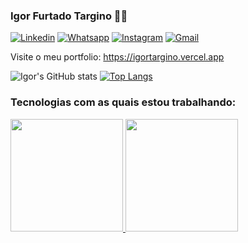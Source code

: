 ### Igor Furtado Targino 👨‍💻

[![Linkedin](https://img.shields.io/badge/LinkedIn-0077B5?style=for-the-badge&logo=linkedin&logoColor=white)](https://www.linkedin.com/in/igorfurtado/)
[![Whatsapp](https://img.shields.io/badge/WhatsApp-25D366?style=for-the-badge&logo=whatsapp&logoColor=white)](https://bit.ly/3wkXIQW)
[![Instagram](https://img.shields.io/badge/Instagram-E4405F?style=for-the-badge&logo=instagram&logoColor=white)](https://www.instagram.com/igorfurtado_/)
[![Gmail](	https://img.shields.io/badge/Gmail-D14836?style=for-the-badge&logo=gmail&logoColor=white)](mailto:igorfurtadot@gmail.com)

Visite o meu portfolio: https://igortargino.vercel.app

![Igor's GitHub stats](https://github-readme-stats.vercel.app/api?username=igorfurtado&show_icons=true&theme=dracula)
[![Top Langs](https://github-readme-stats.vercel.app/api/top-langs/?username=igorfurtado)](https://github.com/igorfurtado)


### Tecnologias com as quais estou trabalhando:

<div>
  <a href="https://github.com/igorfurtado?tab=repositories">
  <img height="180em" src="https://github-readme-stats.vercel.app/api?username=igorfurtado&show_icons=true&theme=react&include_all_commits=true&count_private=true"/>
  <img height="180em" src="https://github-readme-stats.vercel.app/api/top-langs/?username=igorfurtado&layout=compact&langs_count=7&theme=react"/>
</div>


